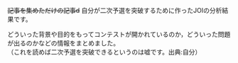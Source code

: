 ~~記事を集めただけの記事d~~ 自分が二次予選を突破するために作ったJOIの分析結果です。  

どういった背景や目的をもってコンテストが開かれているのか，どういった問題が出るのかなどの情報をまとめました。  
（これを読めば二次予選を突破できるというのは嘘です。出典:自分）
